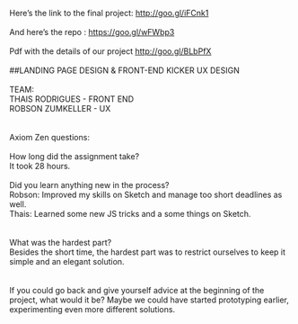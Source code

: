 Here’s the link to the final project: http://goo.gl/iFCnk1
<br><br>
And here’s the repo : https://goo.gl/wFWbp3
<br><br>
Pdf with the details of our project http://goo.gl/BLbPfX
<br><br>
##LANDING PAGE DESIGN & FRONT-END KICKER UX DESIGN
<br><br>
TEAM: <br>
THAIS RODRIGUES - FRONT END <br>
ROBSON ZUMKELLER - UX <br>
<br><br>
Axiom Zen questions:
<br><br>
How long did the assignment take? <br>
It took 28 hours.
<br><br>
Did you learn anything new in the process?<br>
Robson: Improved my skills on Sketch and manage too short deadlines as well. <br>
Thais: Learned some new JS tricks and a some things on Sketch.<br>
<br><br>
What was the hardest part?<br>
Besides the short time, the hardest part was to restrict ourselves to keep it simple and an elegant solution.<br>
<br><br>
If you could go back and give yourself advice at the beginning of the project, what would it be? 
Maybe we could have started prototyping earlier, experimenting even more different solutions.
